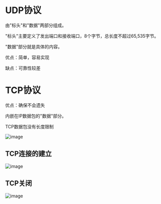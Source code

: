 # UDP协议

由"标头"和"数据"两部分组成。

"标头"主要定义了发出端口和接收端口，8个字节，总长度不超过65,535字节。

"数据"部分就是具体的内容。

优点：简单，容易实现

缺点：可靠性较差

# TCP协议

优点：确保不会遗失

内嵌在IP数据包的"数据"部分。

TCP数据包没有长度限制


![image](https://user-images.githubusercontent.com/37955886/119924616-84e4de00-bfa6-11eb-9f51-1ac0fe818f1d.png)

## TCP连接的建立

![image](https://user-images.githubusercontent.com/37955886/119925379-ebb6c700-bfa7-11eb-9374-92e26ca0f9f2.png)

## TCP关闭

![image](https://user-images.githubusercontent.com/37955886/119925463-17d24800-bfa8-11eb-973d-9c650c4bc91a.png)

